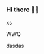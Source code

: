 ### Hi there 👋👋
xs

<!--qu;qwedas
**cqqcww/cqqcww** is a ✨ _special_ ✨ repository becausddaasdJK
Here are some ideas to get you started:D

- 🔭 I’m currently working on ...
- 🌱 I’m currently learning ...das
- 👯 I’m looking to collaborate on ...wada
- 💬 Ask me about ...dwa
- 📫 How to reach me: ...
- 😄 Pronouns: ...
- ⚡ Fun fact: ...
-->WWQ
dasdas
